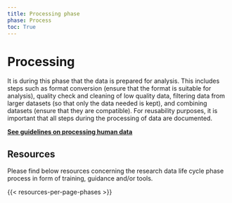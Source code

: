 ```yaml
---
title: Processing phase
phase: Process
toc: True
---
```


# Processing
It is during this phase that the data is prepared for analysis. This includes steps such as format conversion (ensure that the format is suitable for analysis), quality check and cleaning of low quality data, filtering data from larger datasets (so that only the data needed is kept), and combining datasets (ensure that they are compatible). For reusability purposes, it is important that all steps during the processing of data are documented.

<a class="link-teal" href="/topics/research-involving-human-data/#data-processing"><b>See guidelines on processing human data <i class="bi bi-arrow-right-square"></i></b></a>

## Resources
Please find below resources concerning the research data life cycle phase process in form of training, guidance and/or tools.

{{< resources-per-page-phases >}}
